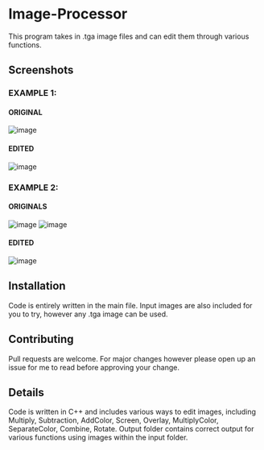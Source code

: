 # Image-Processor
This program takes in .tga image files and can edit them through various functions. 

## Screenshots
### EXAMPLE 1:
#### ORIGINAL
![image](https://github.com/guhangnanam/Image-Processor/assets/116681361/9d92445e-12b6-4339-a46e-405237972faa)
#### EDITED
![image](https://github.com/guhangnanam/Image-Processor/assets/116681361/7d0ab99c-346e-4b6a-bf41-1c7addcfaf07)
### EXAMPLE 2:
#### ORIGINALS
![image](https://github.com/guhangnanam/Image-Processor/assets/116681361/c99469b7-3dc0-47d7-91be-e4f4180f1771)  ![image](https://github.com/guhangnanam/Image-Processor/assets/116681361/a11fdb99-a1df-41cb-882f-c3006b38154f)
#### EDITED
![image](https://github.com/guhangnanam/Image-Processor/assets/116681361/183e8a5d-104c-46f1-8e31-8eab5c3283cb)

## Installation
Code is entirely written in the main file. Input images are also included for you to try, however any .tga image can be used.

## Contributing
Pull requests are welcome. For major changes however please open up an issue for me to read before approving your change.

## Details
Code is written in C++ and includes various ways to edit images, including Multiply, Subtraction, AddColor, Screen, Overlay, MultiplyColor, SeparateColor, Combine, Rotate. Output folder contains correct output for various functions using images within the input folder.
